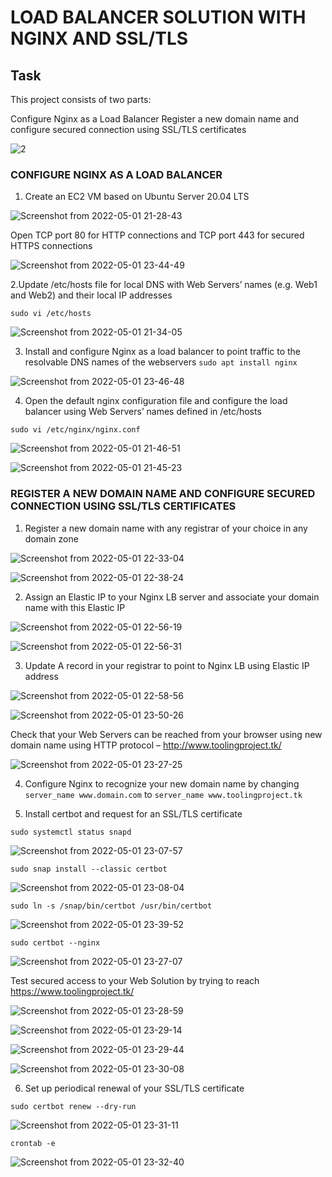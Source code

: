 # LOAD BALANCER SOLUTION WITH NGINX AND SSL/TLS

## Task
This project consists of two parts:

Configure Nginx as a Load Balancer
Register a new domain name and configure secured connection using SSL/TLS certificates

![2](https://user-images.githubusercontent.com/34113547/166161257-cb9bc9c3-cf12-41b7-9eec-fc87d0730d20.png)


### CONFIGURE NGINX AS A LOAD BALANCER

1. Create an EC2 VM based on Ubuntu Server 20.04 LTS 

![Screenshot from 2022-05-01 21-28-43](https://user-images.githubusercontent.com/34113547/166165748-b7f6355f-7be5-4efc-afe2-61b6bed85053.png)

Open TCP port 80 for HTTP connections and TCP port 443 for secured HTTPS connections

![Screenshot from 2022-05-01 23-44-49](https://user-images.githubusercontent.com/34113547/166165797-9bad69e8-44b0-4274-8fb2-910d3606891a.png)

2.Update /etc/hosts file for local DNS with Web Servers’ names (e.g. Web1 and Web2) and their local IP addresses

`sudo vi /etc/hosts`

![Screenshot from 2022-05-01 21-34-05](https://user-images.githubusercontent.com/34113547/166165821-6ab45405-3ddc-4057-9372-dd1fbdf7b95f.png)


3. Install and configure Nginx as a load balancer to point traffic to the resolvable DNS names of the webservers
`sudo apt install nginx`

![Screenshot from 2022-05-01 23-46-48](https://user-images.githubusercontent.com/34113547/166165854-3535a8c0-402f-4089-b71e-590d0a822671.png)


4. Open the default nginx configuration file and configure the load balancer using Web Servers’ names defined in /etc/hosts

`sudo vi /etc/nginx/nginx.conf`

![Screenshot from 2022-05-01 21-46-51](https://user-images.githubusercontent.com/34113547/166165862-5c39bdfc-85b9-4679-b068-ca3010f488f1.png)

![Screenshot from 2022-05-01 21-45-23](https://user-images.githubusercontent.com/34113547/166165870-174f0bf5-631d-449c-ad11-52cd0dde28df.png)


### REGISTER A NEW DOMAIN NAME AND CONFIGURE SECURED CONNECTION USING SSL/TLS CERTIFICATES

1. Register a new domain name with any registrar of your choice in any domain zone

![Screenshot from 2022-05-01 22-33-04](https://user-images.githubusercontent.com/34113547/166165898-eb5aef51-40ce-4c9b-a48c-adec971daa58.png)

![Screenshot from 2022-05-01 22-38-24](https://user-images.githubusercontent.com/34113547/166165908-5f1dddfe-1dd1-4398-887d-ededa2fb5af2.png)


2. Assign an Elastic IP to your Nginx LB server and associate your domain name with this Elastic IP

![Screenshot from 2022-05-01 22-56-19](https://user-images.githubusercontent.com/34113547/166165941-f5b0735a-2ad5-4dc8-ab83-380d3736d84f.png)

![Screenshot from 2022-05-01 22-56-31](https://user-images.githubusercontent.com/34113547/166165945-436eeda3-54e6-4784-94aa-78b57dd67de0.png)


3. Update A record in your registrar to point to Nginx LB using Elastic IP address

![Screenshot from 2022-05-01 22-58-56](https://user-images.githubusercontent.com/34113547/166165952-d0138d4f-cf98-470d-9787-4da93e0003c4.png)

![Screenshot from 2022-05-01 23-50-26](https://user-images.githubusercontent.com/34113547/166165970-1dcfc4f7-d780-4fd8-a0d4-3dfbd52a32ee.png)


Check that your Web Servers can be reached from your browser using new domain name using HTTP protocol – http://www.toolingproject.tk/

![Screenshot from 2022-05-01 23-27-25](https://user-images.githubusercontent.com/34113547/166165988-b187bfe3-2771-4a0a-9229-1a102d5c6e7d.png)


4.  Configure Nginx to recognize your new domain name by changing `server_name www.domain.com` to `server_name www.toolingproject.tk`


5. Install certbot and request for an SSL/TLS certificate

`sudo systemctl status snapd`

![Screenshot from 2022-05-01 23-07-57](https://user-images.githubusercontent.com/34113547/166166057-8500433e-1ea3-4d1b-bfc3-a015ac39bd0e.png)

`sudo snap install --classic certbot`

![Screenshot from 2022-05-01 23-08-04](https://user-images.githubusercontent.com/34113547/166166059-13ba9dbf-4080-4ed4-86eb-b40947bd0f81.png)

`sudo ln -s /snap/bin/certbot /usr/bin/certbot`

![Screenshot from 2022-05-01 23-39-52](https://user-images.githubusercontent.com/34113547/166166071-7e1e322b-b255-41a0-a75c-56799ca32808.png)

`sudo certbot --nginx`

![Screenshot from 2022-05-01 23-27-07](https://user-images.githubusercontent.com/34113547/166166080-574c87be-749e-4cc8-90f9-e54b5f09f57e.png)

Test secured access to your Web Solution by trying to reach https://www.toolingproject.tk/

![Screenshot from 2022-05-01 23-28-59](https://user-images.githubusercontent.com/34113547/166166096-5bcf2fe4-311d-4dd1-92cc-ff22311e7a4b.png)

![Screenshot from 2022-05-01 23-29-14](https://user-images.githubusercontent.com/34113547/166166106-9b3014b3-1e07-46df-beac-7364586b8bef.png)

![Screenshot from 2022-05-01 23-29-44](https://user-images.githubusercontent.com/34113547/166166109-e4646ab1-e15c-47a6-b7fe-ac0ca5462aa4.png)

![Screenshot from 2022-05-01 23-30-08](https://user-images.githubusercontent.com/34113547/166166115-a7817ee4-7219-478e-8f72-354138101cb5.png)

6. Set up periodical renewal of your SSL/TLS certificate

`sudo certbot renew --dry-run`

![Screenshot from 2022-05-01 23-31-11](https://user-images.githubusercontent.com/34113547/166166121-3be0374f-f6e1-48e8-b5c9-22634077b674.png)

`crontab -e`

![Screenshot from 2022-05-01 23-32-40](https://user-images.githubusercontent.com/34113547/166166130-d8a1aecc-5a7e-44b7-b438-1e8a40c7fd6c.png)










